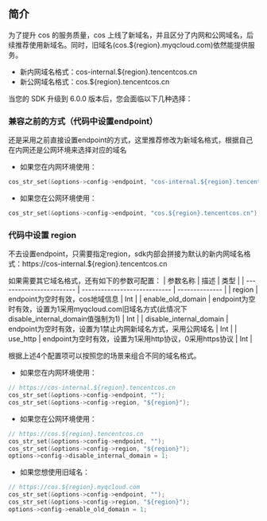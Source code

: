 ## 简介

为了提升 cos 的服务质量，cos 上线了新域名，并且区分了内网和公网域名，后续推荐使用新域名。同时，旧域名(cos.${region}.myqcloud.com)依然能提供服务。

- 新内网域名格式：cos-internal.${region}.tencentcos.cn
- 新公网域名格式：cos.${region}.tencentcos.cn

当您的 SDK 升级到 6.0.0 版本后，您会面临以下几种选择：

### 兼容之前的方式（代码中设置endpoint）
还是采用之前直接设置endpoint的方式，这里推荐修改为新域名格式，根据自己在内网还是公网环境来选择对应的域名

- 如果您在内网环境使用：
```cpp
cos_str_set(&options->config->endpoint, "cos-internal.${region}.tencentcos.cn");
```

- 如果您在公网环境使用：
```cpp
cos_str_set(&options->config->endpoint, "cos.${region}.tencentcos.cn");
```

### 代码中设置 region
不去设置endpoint，只需要指定region，sdk内部会拼接为默认的新内网域名格式：https://cos-internal.${region}.tencentcos.cn

如果需要其它域名格式，还有如下的参数可配置：
| 参数名称                  | 描述                          | 类型           |
| ------------------------ | ---------------------------- | -------------- |
| region                   | endpoint为空时有效，cos地域信息  | Int         |
| enable_old_domain        | endpoint为空时有效，设置为1采用myqcloud.com旧域名方式(此情况下disable_internal_domain值强制为1) | Int         |
| disable_internal_domain  | endpoint为空时有效，设置为1禁止内网新域名方式，采用公网域名 | Int         |
| use_http                 | endpoint为空时有效，设置为1采用http协议，0采用https协议 | Int         |

根据上述4个配置项可以按照您的场景来组合不同的域名格式。

- 如果您在内网环境使用：
```cpp
// https://cos-internal.${region}.tencentcos.cn
cos_str_set(&options->config->endpoint, "");
cos_str_set(&options->config->region, "${region}");
```

- 如果您在公网环境使用：
```cpp
// https://cos.${region}.tencentcos.cn
cos_str_set(&options->config->endpoint, "");
cos_str_set(&options->config->region, "${region}");
options->config->disable_internal_domain = 1;
```

- 如果您想使用旧域名：
```cpp
// https://cos.${region}.myqcloud.com
cos_str_set(&options->config->endpoint, "");
cos_str_set(&options->config->region, "${region}");
options->config->enable_old_domain = 1;
```